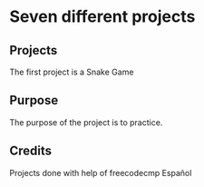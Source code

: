 # Seven different projects

## Projects

The first project is a Snake Game

## Purpose

The purpose of the project is to practice.

## Credits

Projects done with help of freecodecmp Español